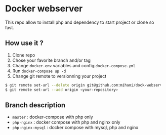 # Docker webserver

This repo allow to install php and dependency to start project or clone so fast.

## How use it ?

1. Clone repo
2. Chose your favorite branch and/or tag
3. Change `docker.env` variables and config `docker-compose.yml`
4. Run `docker-compose up -d`
5. Change git remote to versionning your project
```bash
$ git remote set-url --delete origin git@github.com:mihani/dock-webserv.git
$ git remote set-url --add origin <your-repository> 
```

## Branch description

* `master` : docker-compose with php only
* `php-nginx` : docker compose with php and nginx only
* `php-nginx-mysql` : docker compose with mysql, php and nginx
